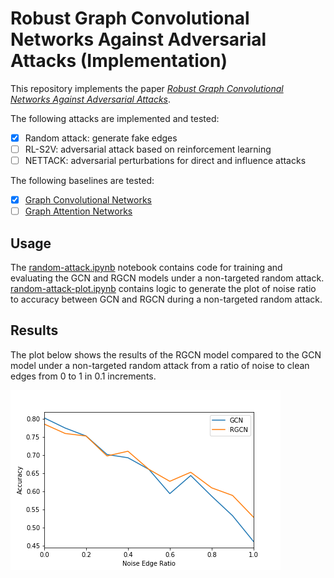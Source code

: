# Robust Graph Convolutional Networks Against Adversarial Attacks (Implementation)

This repository implements the paper
[_Robust Graph Convolutional Networks Against Adversarial Attacks_](https://doi.org/10.1145/3292500.3330851).

The following attacks are implemented and tested:

- [x] Random attack: generate fake edges
- [ ] RL-S2V: adversarial attack based on reinforcement learning
- [ ] NETTACK: adversarial perturbations for direct and influence attacks

The following baselines are tested:

- [x] [Graph Convolutional Networks](https://arxiv.org/abs/1609.02907)
- [ ] [Graph Attention Networks](https://arxiv.org/abs/1710.10903)

## Usage

The [random-attack.ipynb](random-attack.ipynb) notebook contains code for
training and evaluating the GCN and RGCN models under a non-targeted random
attack. [random-attack-plot.ipynb](random-attack-plot.ipynb) contains logic to
generate the plot of noise ratio to accuracy between GCN and RGCN during a
non-targeted random attack.

## Results

The plot below shows the results of the RGCN model compared to the GCN model
under a non-targeted random attack from a ratio of noise to clean edges from 0
to 1 in 0.1 increments.

![Random Attack Results](img/plot.png)
